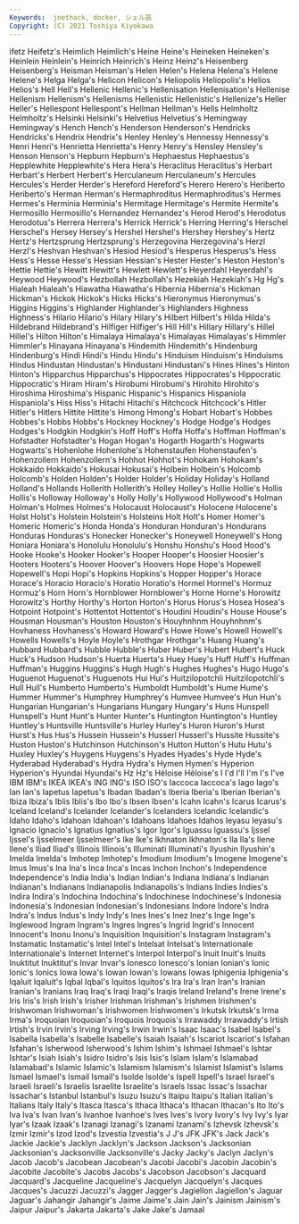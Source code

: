 ```yaml
---
Keywords:  jnethack, docker, シェル芸
Copyright: (C) 2021 Toshiya Kiyokawa
---
```

ifetz Heifetz's Heimlich Heimlich's Heine Heine's Heineken Heineken's
Heinlein Heinlein's Heinrich Heinrich's Heinz Heinz's Heisenberg Heisenberg's Heisman Heisman's
Helen Helen's Helena Helena's Helene Helene's Helga Helga's Helicon Helicon's
Heliopolis Heliopolis's Helios Helios's Hell Hell's Hellenic Hellenic's Hellenisation Hellenisation's
Hellenise Hellenism Hellenism's Hellenisms Hellenistic Hellenistic's Hellenize's Heller Heller's Hellespont
Hellespont's Hellman Hellman's Hells Helmholtz Helmholtz's Helsinki Helsinki's Helvetius Helvetius's
Hemingway Hemingway's Hench Hench's Henderson Henderson's Hendricks Hendricks's Hendrix Hendrix's
Henley Henley's Hennessy Hennessy's Henri Henri's Henrietta Henrietta's Henry Henry's
Hensley Hensley's Henson Henson's Hepburn Hepburn's Hephaestus Hephaestus's Hepplewhite Hepplewhite's
Hera Hera's Heraclitus Heraclitus's Herbart Herbart's Herbert Herbert's Herculaneum Herculaneum's
Hercules Hercules's Herder Herder's Hereford Hereford's Herero Herero's Heriberto Heriberto's
Herman Herman's Hermaphroditus Hermaphroditus's Hermes Hermes's Herminia Herminia's Hermitage Hermitage's
Hermite Hermite's Hermosillo Hermosillo's Hernandez Hernandez's Herod Herod's Herodotus Herodotus's
Herrera Herrera's Herrick Herrick's Herring Herring's Herschel Herschel's Hersey Hersey's
Hershel Hershel's Hershey Hershey's Hertz Hertz's Hertzsprung Hertzsprung's Herzegovina Herzegovina's
Herzl Herzl's Heshvan Heshvan's Hesiod Hesiod's Hesperus Hesperus's Hess Hess's
Hesse Hesse's Hessian Hessian's Hester Hester's Heston Heston's Hettie Hettie's
Hewitt Hewitt's Hewlett Hewlett's Heyerdahl Heyerdahl's Heywood Heywood's Hezbollah Hezbollah's
Hezekiah Hezekiah's Hg Hg's Hialeah Hialeah's Hiawatha Hiawatha's Hibernia Hibernia's
Hickman Hickman's Hickok Hickok's Hicks Hicks's Hieronymus Hieronymus's Higgins Higgins's
Highlander Highlander's Highlanders Highness Highness's Hilario Hilario's Hilary Hilary's Hilbert
Hilbert's Hilda Hilda's Hildebrand Hildebrand's Hilfiger Hilfiger's Hill Hill's Hillary
Hillary's Hillel Hillel's Hilton Hilton's Himalaya Himalaya's Himalayas Himalayas's Himmler
Himmler's Hinayana Hinayana's Hindemith Hindemith's Hindenburg Hindenburg's Hindi Hindi's Hindu
Hindu's Hinduism Hinduism's Hinduisms Hindus Hindustan Hindustan's Hindustani Hindustani's Hines
Hines's Hinton Hinton's Hipparchus Hipparchus's Hippocrates Hippocrates's Hippocratic Hippocratic's Hiram
Hiram's Hirobumi Hirobumi's Hirohito Hirohito's Hiroshima Hiroshima's Hispanic Hispanic's Hispanics
Hispaniola Hispaniola's Hiss Hiss's Hitachi Hitachi's Hitchcock Hitchcock's Hitler Hitler's
Hitlers Hittite Hittite's Hmong Hmong's Hobart Hobart's Hobbes Hobbes's Hobbs
Hobbs's Hockney Hockney's Hodge Hodge's Hodges Hodges's Hodgkin Hodgkin's Hoff
Hoff's Hoffa Hoffa's Hoffman Hoffman's Hofstadter Hofstadter's Hogan Hogan's Hogarth
Hogarth's Hogwarts Hogwarts's Hohenlohe Hohenlohe's Hohenstaufen Hohenstaufen's Hohenzollern Hohenzollern's Hohhot
Hohhot's Hohokam Hohokam's Hokkaido Hokkaido's Hokusai Hokusai's Holbein Holbein's Holcomb
Holcomb's Holden Holden's Holder Holder's Holiday Holiday's Holland Holland's Hollands
Hollerith Hollerith's Holley Holley's Hollie Hollie's Hollis Hollis's Holloway Holloway's
Holly Holly's Hollywood Hollywood's Holman Holman's Holmes Holmes's Holocaust Holocaust's
Holocene Holocene's Holst Holst's Holstein Holstein's Holsteins Holt Holt's Homer
Homer's Homeric Homeric's Honda Honda's Honduran Honduran's Hondurans Honduras Honduras's
Honecker Honecker's Honeywell Honeywell's Hong Honiara Honiara's Honolulu Honolulu's Honshu
Honshu's Hood Hood's Hooke Hooke's Hooker Hooker's Hooper Hooper's Hoosier
Hoosier's Hooters Hooters's Hoover Hoover's Hoovers Hope Hope's Hopewell Hopewell's
Hopi Hopi's Hopkins Hopkins's Hopper Hopper's Horace Horace's Horacio Horacio's
Horatio Horatio's Hormel Hormel's Hormuz Hormuz's Horn Horn's Hornblower Hornblower's
Horne Horne's Horowitz Horowitz's Horthy Horthy's Horton Horton's Horus Horus's
Hosea Hosea's Hotpoint Hotpoint's Hottentot Hottentot's Houdini Houdini's House House's
Housman Housman's Houston Houston's Houyhnhnm Houyhnhnm's Hovhaness Hovhaness's Howard Howard's
Howe Howe's Howell Howell's Howells Howells's Hoyle Hoyle's Hrothgar Hrothgar's
Huang Huang's Hubbard Hubbard's Hubble Hubble's Huber Huber's Hubert Hubert's
Huck Huck's Hudson Hudson's Huerta Huerta's Huey Huey's Huff Huff's
Huffman Huffman's Huggins Huggins's Hugh Hugh's Hughes Hughes's Hugo Hugo's
Huguenot Huguenot's Huguenots Hui Hui's Huitzilopotchli Huitzilopotchli's Hull Hull's Humberto
Humberto's Humboldt Humboldt's Hume Hume's Hummer Hummer's Humphrey Humphrey's Humvee
Humvee's Hun Hun's Hungarian Hungarian's Hungarians Hungary Hungary's Huns Hunspell
Hunspell's Hunt Hunt's Hunter Hunter's Huntington Huntington's Huntley Huntley's Huntsville
Huntsville's Hurley Hurley's Huron Huron's Hurst Hurst's Hus Hus's Hussein
Hussein's Husserl Husserl's Hussite Hussite's Huston Huston's Hutchinson Hutchinson's Hutton
Hutton's Hutu Hutu's Huxley Huxley's Huygens Huygens's Hyades Hyades's Hyde
Hyde's Hyderabad Hyderabad's Hydra Hydra's Hymen Hymen's Hyperion Hyperion's Hyundai
Hyundai's Hz Hz's Héloise Héloise's I I'd I'll I'm I's
I've IBM IBM's IKEA IKEA's ING ING's ISO ISO's Iaccoca
Iaccoca's Iago Iago's Ian Ian's Iapetus Iapetus's Ibadan Ibadan's Iberia
Iberia's Iberian Iberian's Ibiza Ibiza's Iblis Iblis's Ibo Ibo's Ibsen
Ibsen's Icahn Icahn's Icarus Icarus's Iceland Iceland's Icelander Icelander's Icelanders
Icelandic Icelandic's Idaho Idaho's Idahoan Idahoan's Idahoans Idahoes Idahos Ieyasu
Ieyasu's Ignacio Ignacio's Ignatius Ignatius's Igor Igor's Iguassu Iguassu's Ijssel
Ijssel's Ijsselmeer Ijsselmeer's Ike Ike's Ikhnaton Ikhnaton's Ila Ila's Ilene
Ilene's Iliad Iliad's Illinois Illinois's Illuminati Illuminati's Ilyushin Ilyushin's Imelda
Imelda's Imhotep Imhotep's Imodium Imodium's Imogene Imogene's Imus Imus's Ina
Ina's Inca Inca's Incas Inchon Inchon's Independence Independence's India India's
Indian Indian's Indiana Indiana's Indianan Indianan's Indianans Indianapolis Indianapolis's Indians
Indies Indies's Indira Indira's Indochina Indochina's Indochinese Indochinese's Indonesia Indonesia's
Indonesian Indonesian's Indonesians Indore Indore's Indra Indra's Indus Indus's Indy
Indy's Ines Ines's Inez Inez's Inge Inge's Inglewood Ingram Ingram's
Ingres Ingres's Ingrid Ingrid's Innocent Innocent's Inonu Inonu's Inquisition Inquisition's
Instagram Instagram's Instamatic Instamatic's Intel Intel's Intelsat Intelsat's Internationale Internationale's
Internet Internet's Interpol Interpol's Inuit Inuit's Inuits Inuktitut Inuktitut's Invar
Invar's Ionesco Ionesco's Ionian Ionian's Ionic Ionic's Ionics Iowa Iowa's
Iowan Iowan's Iowans Iowas Iphigenia Iphigenia's Iqaluit Iqaluit's Iqbal Iqbal's
Iquitos Iquitos's Ira Ira's Iran Iran's Iranian Iranian's Iranians Iraq
Iraq's Iraqi Iraqi's Iraqis Ireland Ireland's Irene Irene's Iris Iris's
Irish Irish's Irisher Irishman Irishman's Irishmen Irishmen's Irishwoman Irishwoman's Irishwomen
Irishwomen's Irkutsk Irkutsk's Irma Irma's Iroquoian Iroquoian's Iroquois Iroquois's Irrawaddy
Irrawaddy's Irtish Irtish's Irvin Irvin's Irving Irving's Irwin Irwin's Isaac
Isaac's Isabel Isabel's Isabella Isabella's Isabelle Isabelle's Isaiah Isaiah's Iscariot
Iscariot's Isfahan Isfahan's Isherwood Isherwood's Ishim Ishim's Ishmael Ishmael's Ishtar
Ishtar's Isiah Isiah's Isidro Isidro's Isis Isis's Islam Islam's Islamabad
Islamabad's Islamic Islamic's Islamism Islamism's Islamist Islamist's Islams Ismael Ismael's
Ismail Ismail's Isolde Isolde's Ispell Ispell's Israel Israel's Israeli Israeli's
Israelis Israelite Israelite's Israels Issac Issac's Issachar Issachar's Istanbul Istanbul's
Isuzu Isuzu's Itaipu Itaipu's Italian Italian's Italians Italy Italy's Itasca
Itasca's Ithaca Ithaca's Ithacan Ithacan's Ito Ito's Iva Iva's Ivan
Ivan's Ivanhoe Ivanhoe's Ives Ives's Ivory Ivory's Ivy Ivy's Iyar
Iyar's Izaak Izaak's Izanagi Izanagi's Izanami Izanami's Izhevsk Izhevsk's Izmir
Izmir's Izod Izod's Izvestia Izvestia's J J's JFK JFK's Jack
Jack's Jackie Jackie's Jacklyn Jacklyn's Jackson Jackson's Jacksonian Jacksonian's Jacksonville
Jacksonville's Jacky Jacky's Jaclyn Jaclyn's Jacob Jacob's Jacobean Jacobean's Jacobi
Jacobi's Jacobin Jacobin's Jacobite Jacobite's Jacobs Jacobs's Jacobson Jacobson's Jacquard
Jacquard's Jacqueline Jacqueline's Jacquelyn Jacquelyn's Jacques Jacques's Jacuzzi Jacuzzi's Jagger
Jagger's Jagiellon Jagiellon's Jaguar Jaguar's Jahangir Jahangir's Jaime Jaime's Jain
Jain's Jainism Jainism's Jaipur Jaipur's Jakarta Jakarta's Jake Jake's Jamaal
